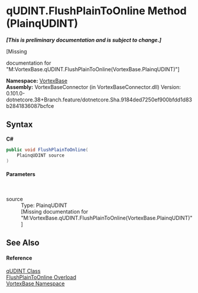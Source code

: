 # qUDINT.FlushPlainToOnline Method (PlainqUDINT)
 _**\[This is preliminary documentation and is subject to change.\]**_

\[Missing <summary> documentation for "M:VortexBase.qUDINT.FlushPlainToOnline(VortexBase.PlainqUDINT)"\]

**Namespace:**&nbsp;<a href="N_VortexBase.md">VortexBase</a><br />**Assembly:**&nbsp;VortexBaseConnector (in VortexBaseConnector.dll) Version: 0.101.0-dotnetcore.38+Branch.feature/dotnetcore.Sha.9184ded7250ef900bfdd1d83b2841836087bcfce

## Syntax

**C#**<br />
``` C#
public void FlushPlainToOnline(
	PlainqUDINT source
)
```


#### Parameters
&nbsp;<dl><dt>source</dt><dd>Type: PlainqUDINT<br />\[Missing <param name="source"/> documentation for "M:VortexBase.qUDINT.FlushPlainToOnline(VortexBase.PlainqUDINT)"\]</dd></dl>

## See Also


#### Reference
<a href="T_VortexBase_qUDINT.md">qUDINT Class</a><br /><a href="Overload_VortexBase_qUDINT_FlushPlainToOnline.md">FlushPlainToOnline Overload</a><br /><a href="N_VortexBase.md">VortexBase Namespace</a><br />